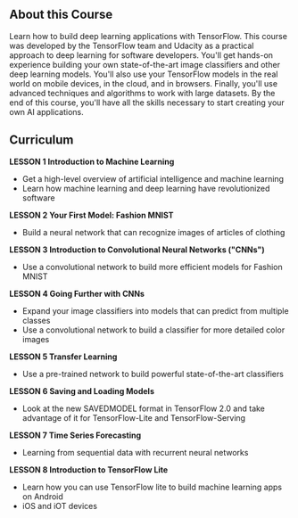## About this Course
Learn how to build deep learning applications with TensorFlow. This course was developed by the TensorFlow team and Udacity as a practical approach to deep learning for software developers. You'll get hands-on experience building your own state-of-the-art image classifiers and other deep learning models. You'll also use your TensorFlow models in the real world on mobile devices, in the cloud, and in browsers. Finally, you'll use advanced techniques and algorithms to work with large datasets. By the end of this course, you'll have all the skills necessary to start creating your own AI applications.

## Curriculum
**LESSON 1 Introduction to Machine Learning**
* Get a high-level overview of artificial intelligence and machine learning
* Learn how machine learning and deep learning have revolutionized software

**LESSON 2 Your First Model: Fashion MNIST**
* Build a neural network that can recognize images of articles of clothing

**LESSON 3 Introduction to Convolutional Neural Networks ("CNNs")**
* Use a convolutional network to build more efficient models for Fashion MNIST

**LESSON 4 Going Further with CNNs**
* Expand your image classifiers into models that can predict from multiple classes
* Use a convolutional network to build a classifier for more detailed color images

**LESSON 5 Transfer Learning**
* Use a pre-trained network to build powerful state-of-the-art classifiers

**LESSON 6 Saving and Loading Models**
* Look at the new SAVEDMODEL format in TensorFlow 2.0 and take advantage of it for TensorFlow-Lite and TensorFlow-Serving

**LESSON 7 Time Series Forecasting**
* Learning from sequential data with recurrent neural networks

**LESSON 8 Introduction to TensorFlow Lite**
* Learn how you can use TensorFlow lite to build machine learning apps on Android
* iOS and iOT devices
